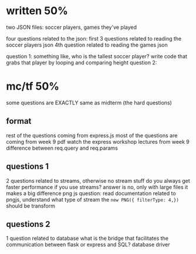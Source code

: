 # written 50%
two JSON files: soccer players, games they've played

four questions related to the json:
first 3 questions related to reading the soccer players json
4th question related to reading the games json

question 1: something like, who is the tallest soccer player? write code that grabs that player by looping and comparing height
question 2: 

# mc/tf 50%
some questions are EXACTLY same as midterm (the hard questions)

## format
rest of the questions coming from express.js
most of the questions are coming from week 9 pdf
watch the express workshop lectures from week 9
difference between req.query and req.params

## questions 1
2 questions related to streams, otherwise no stream stuff
do you always get faster performance if you use streams? answer is no, only with large files it makes a big difference
png js question: read documentation related to pngjs, understand what type of stream the `new PNG({ filterType: 4,})` should be transform

## questions 2
1 question related to database
what is the bridge that facilitates the communication between flask or express and SQL? database driver
